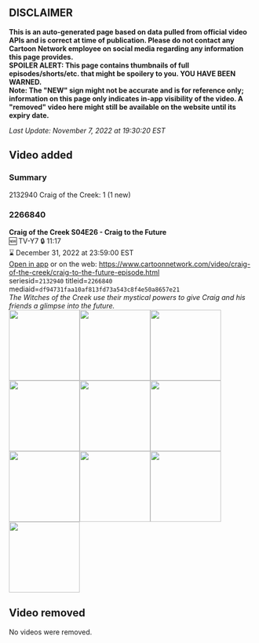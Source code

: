 ## DISCLAIMER
**This is an auto-generated page based on data pulled from official video APIs and is correct at time of publication. Please do not contact any Cartoon Network employee on social media regarding any information this page provides.**  
**SPOILER ALERT: This page contains thumbnails of full episodes/shorts/etc. that might be spoilery to you. YOU HAVE BEEN WARNED.**  
**Note: The "NEW" sign might not be accurate and is for reference only; information on this page only indicates in-app visibility of the video. A "removed" video here might still be available on the website until its expiry date.**  

_Last Update: November 7, 2022 at 19:30:20 EST_
## Video added
### Summary
2132940 Craig of the Creek: 1 (1 new)  
### 2266840
**Craig of the Creek S04E26 - Craig to the Future**  
🆕 TV-Y7 🔒 11:17  
⌛ December 31, 2022 at 23:59:00 EST  
[Open in app](https://cnvideo.sercomkc.org/redirector.html?type=cnapp&seriesid=2132940&titleid=2266840&mediaid=df94731faa10af813fd73a543c8f4e50a8657e21) or on the web: https://www.cartoonnetwork.com/video/craig-of-the-creek/craig-to-the-future-episode.html  
seriesid=`2132940` titleid=`2266840` mediaid=`df94731faa10af813fd73a543c8f4e50a8657e21`  
_The Witches of the Creek use their mystical powers to give Craig and his friends a glimpse into the future._  
<a href="https://s3.amazonaws.com/cartoonorchestrator/2266840_001_1280x720.jpg"><img src="https://s3.amazonaws.com/cartoonorchestrator/2266840_001_640x360.jpg" height="144px" /></a><a href="https://s3.amazonaws.com/cartoonorchestrator/2266840_002_1280x720.jpg"><img src="https://s3.amazonaws.com/cartoonorchestrator/2266840_002_640x360.jpg" height="144px" /></a><a href="https://s3.amazonaws.com/cartoonorchestrator/2266840_003_1280x720.jpg"><img src="https://s3.amazonaws.com/cartoonorchestrator/2266840_003_640x360.jpg" height="144px" /></a><a href="https://s3.amazonaws.com/cartoonorchestrator/2266840_004_1280x720.jpg"><img src="https://s3.amazonaws.com/cartoonorchestrator/2266840_004_640x360.jpg" height="144px" /></a><a href="https://s3.amazonaws.com/cartoonorchestrator/2266840_005_1280x720.jpg"><img src="https://s3.amazonaws.com/cartoonorchestrator/2266840_005_640x360.jpg" height="144px" /></a><a href="https://s3.amazonaws.com/cartoonorchestrator/2266840_006_1280x720.jpg"><img src="https://s3.amazonaws.com/cartoonorchestrator/2266840_006_640x360.jpg" height="144px" /></a><a href="https://s3.amazonaws.com/cartoonorchestrator/2266840_007_1280x720.jpg"><img src="https://s3.amazonaws.com/cartoonorchestrator/2266840_007_640x360.jpg" height="144px" /></a><a href="https://s3.amazonaws.com/cartoonorchestrator/2266840_008_1280x720.jpg"><img src="https://s3.amazonaws.com/cartoonorchestrator/2266840_008_640x360.jpg" height="144px" /></a><a href="https://s3.amazonaws.com/cartoonorchestrator/2266840_009_1280x720.jpg"><img src="https://s3.amazonaws.com/cartoonorchestrator/2266840_009_640x360.jpg" height="144px" /></a><a href="https://s3.amazonaws.com/cartoonorchestrator/2266840_010_1280x720.jpg"><img src="https://s3.amazonaws.com/cartoonorchestrator/2266840_010_640x360.jpg" height="144px" /></a>
## Video removed
No videos were removed.  
